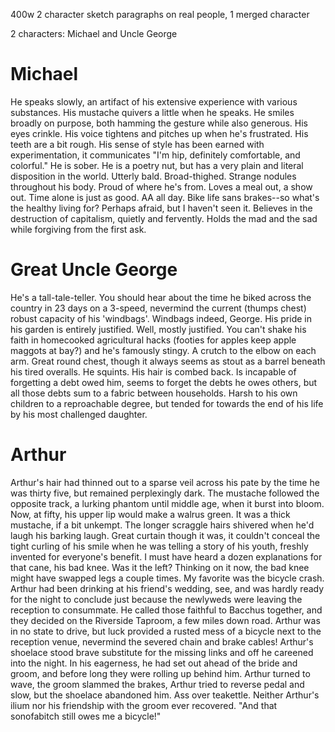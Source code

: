 400w 2 character sketch paragraphs on real people, 1 merged character

2 characters: Michael and Uncle George

# Michael
He speaks slowly, an artifact of his extensive experience with various substances. His mustache quivers a little when he speaks. He smiles broadly on purpose, both hamming the gesture while also generous. His eyes crinkle. His voice tightens and pitches up when he's frustrated. His teeth are a bit rough. His sense of style has been earned with experimentation, it communicates "I'm hip, definitely comfortable, and colorful." He is sober. He is a poetry nut, but has a very plain and literal disposition in the world. Utterly bald. Broad-thighed. Strange nodules throughout his body. Proud of where he's from. Loves a meal out, a show out. Time alone is just as good. AA all day. Bike life sans brakes--so what's the healthy living for? Perhaps afraid, but I haven't seen it. Believes in the destruction of capitalism, quietly and fervently. Holds the mad and the sad while forgiving from the first ask.

# Great Uncle George
He's a tall-tale-teller. You should hear about the time he biked across the country in 23 days on a 3-speed, nevermind the current (thumps chest) robust capacity of his 'windbags'. Windbags indeed, George. His pride in his garden is entirely justified. Well, mostly justified. You can't shake his faith in homecooked agricultural hacks (footies for apples keep apple maggots at bay?) and he's famously stingy. A crutch to the elbow on each arm. Great round chest, though it always seems as stout as a barrel beneath his tired overalls. He squints. His hair is combed back. Is incapable of forgetting a debt owed him, seems to forget the debts he owes others, but all those debts sum to a fabric between households. Harsh to his own children to a reproachable degree, but tended for towards the end of his life by his most challenged daughter.

# Arthur
Arthur's hair had thinned out to a sparse veil across his pate by the time he was thirty five, but remained perplexingly dark. The mustache followed the opposite track, a lurking phantom until middle age, when it burst into bloom. Now, at fifty, his upper lip would make a walrus green. It was a thick mustache, if a bit unkempt. The longer scraggle hairs shivered when he'd laugh his barking laugh. Great curtain though it was, it couldn't conceal the tight curling of his smile when he was telling a story of his youth, freshly invented for everyone's benefit. I must have heard a dozen explanations for that cane, his bad knee. Was it the left? Thinking on it now, the bad knee might have swapped legs a couple times. My favorite was the bicycle crash. Arthur had been drinking at his friend's wedding, see, and was hardly ready for the night to conclude just because the newlyweds were leaving the reception to consummate. He called those faithful to Bacchus together, and they decided on the Riverside Taproom, a few miles down road. Arthur was in no state to drive, but luck provided a rusted mess of a bicycle next to the reception venue, nevermind the severed chain and brake cables! Arthur's shoelace stood brave substitute for the missing links and off he careened into the night. In his eagerness, he had set out ahead of the bride and groom, and before long they were rolling up behind him. Arthur turned to wave, the groom slammed the brakes, Arthur tried to reverse pedal and slow, but the shoelace abandoned him. Ass over teakettle. Neither Arthur's ilium nor his friendship with the groom ever recovered. "And that sonofabitch still owes me a bicycle!"

